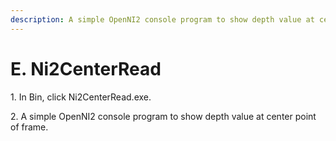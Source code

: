 ```yaml
---
description: A simple OpenNI2 console program to show depth value at center point of frame.
---
```


# E. Ni2CenterRead

1\. In Bin, click Ni2CenterRead.exe.

&#x20;

2\. A simple OpenNI2 console program to show depth value at center point of frame.
